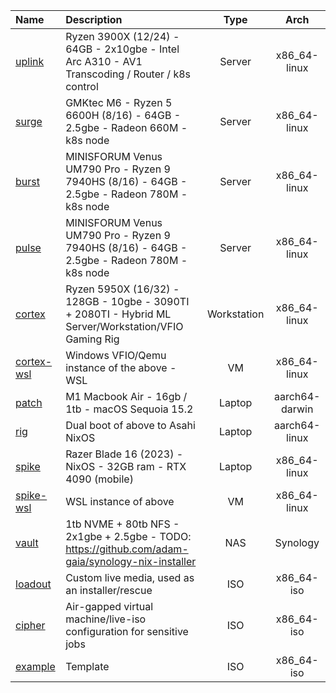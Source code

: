 | Name                                   | Description                                                                                          |    Type     |      Arch      |
| :------------------------------------- | :--------------------------------------------------------------------------------------------------- | :---------: | :------------: |
| [uplink](x86_64-linux/uplink/)         | Ryzen 3900X (12/24) - 64GB - 2x10gbe - Intel Arc A310 - AV1 Transcoding / Router / k8s control       |   Server    |  x86_64-linux  |
| [surge](x86_64-linux/surge/)           | GMKtec M6 - Ryzen 5 6600H (8/16) - 64GB - 2.5gbe - Radeon 660M - k8s node                            |   Server    |  x86_64-linux  |
| [burst](x86_64-linux/burst/)           | MINISFORUM Venus UM790 Pro - Ryzen 9 7940HS (8/16) - 64GB - 2.5gbe - Radeon 780M - k8s node          |   Server    |  x86_64-linux  |
| [pulse](x86_64-linux/pulse/)           | MINISFORUM Venus UM790 Pro - Ryzen 9 7940HS (8/16) - 64GB - 2.5gbe - Radeon 780M - k8s node          |   Server    |  x86_64-linux  |
| [cortex](x86_64-linux/cortex/)         | Ryzen 5950X (16/32) - 128GB - 10gbe - 3090TI + 2080TI - Hybrid ML Server/Workstation/VFIO Gaming Rig | Workstation |  x86_64-linux  |
| [cortex-wsl](x86_64-linux/cortex-wsl/) | Windows VFIO/Qemu instance of the above - WSL                                                        |     VM      |  x86_64-linux  |
| [patch](aarch64-darwin/patch/)         | M1 Macbook Air - 16gb / 1tb - macOS Sequoia 15.2                                                     |   Laptop    | aarch64-darwin |
| [rig](aarch64-linux/rig/)              | Dual boot of above to Asahi NixOS                                                                    |   Laptop    | aarch64-linux  |
| [spike](x86_64-linux/spike/)           | Razer Blade 16 (2023) - NixOS - 32GB ram - RTX 4090 (mobile)                                         |   Laptop    |  x86_64-linux  |
| [spike-wsl](x86_64-linux/spike-wsl/)   | WSL instance of above                                                                                |     VM      |  x86_64-linux  |
| [vault](x86_64-linux/vault/)           | 1tb NVME + 80tb NFS - 2x1gbe + 2.5gbe - TODO: https://github.com/adam-gaia/synology-nix-installer    |     NAS     |    Synology    |
| [loadout](x86_64-iso/loadout/)         | Custom live media, used as an installer/rescue                                                       |     ISO     |   x86_64-iso   |
| [cipher](x86_64-iso/cipher/)           | Air-gapped virtual machine/live-iso configuration for sensitive jobs                                 |     ISO     |   x86_64-iso   |
| [example](x86_64-linux/example/)       | Template                                                                                             |     ISO     |   x86_64-iso   |
